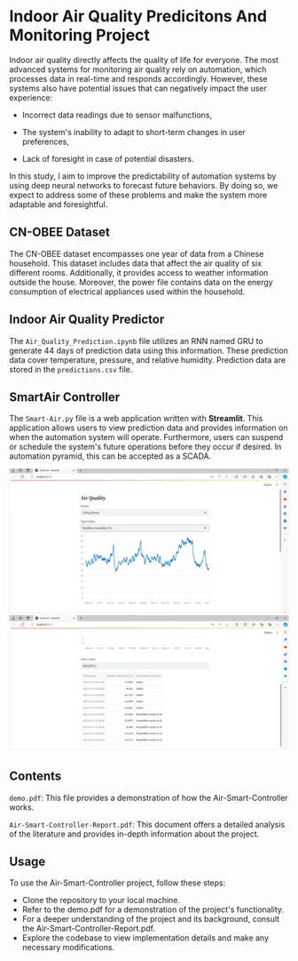 # Indoor Air Quality Predicitons And Monitoring Project

Indoor air quality directly affects the quality of life for everyone. The most advanced systems for monitoring air quality rely on automation, which processes data in real-time and responds accordingly. However, these systems also have potential issues that can negatively impact the user experience:

- Incorrect data readings due to sensor malfunctions,

- The system's inability to adapt to short-term changes in user preferences,

- Lack of foresight in case of potential disasters.

In this study, I aim to improve the predictability of automation systems by using deep neural networks to forecast future behaviors. By doing so, we expect to address some of these problems and make the system more adaptable and foresightful.

## CN-OBEE Dataset

The CN-OBEE dataset encompasses one year of data from a Chinese household. This dataset includes data that affect the air quality of six different rooms. Additionally, it provides access to weather information outside the house. Moreover, the power file contains data on the energy consumption of electrical appliances used within the household.

## Indoor Air Quality Predictor
The `Air_Quality_Prediction.ipynb` file utilizes an RNN named GRU to generate 44 days of prediction data using this information. These prediction data cover temperature, pressure, and relative humidity. Prediction data are stored in the `predictions.csv` file.

## SmartAir Controller
The `Smart-Air.py` file is a web application written with **Streamlit**. This application allows users to view prediction data and provides information on when the automation system will operate. Furthermore, users can suspend or schedule the system's future operations before they occur if desired. In automation pyramid, this can be accepted as a SCADA.

<p align="center">
  <img src="1.png" alt="Image 1" width="800"/>
  <img src="2.png" alt="Image 2" width="800"/>
</p>

## Contents
`demo.pdf`: This file provides a demonstration of how the Air-Smart-Controller works.

`Air-Smart-Controller-Report.pdf`: This document offers a detailed analysis of the literature and provides in-depth information about the project.

## Usage
To use the Air-Smart-Controller project, follow these steps:

- Clone the repository to your local machine.
- Refer to the demo.pdf for a demonstration of the project's functionality.
- For a deeper understanding of the project and its background, consult the Air-Smart-Controller-Report.pdf.
- Explore the codebase to view implementation details and make any necessary modifications.
